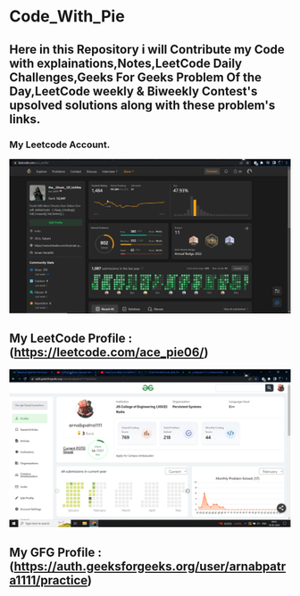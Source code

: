 # Code_With_Pie
## Here in this Repository i will Contribute my Code with explainations,Notes,LeetCode Daily Challenges,Geeks For Geeks Problem Of the Day,LeetCode weekly & Biweekly Contest's upsolved solutions along with these problem's links.

### My Leetcode Account.
<img src="img/me_leetcode.png" weidth="500px">

## My LeetCode Profile :(https://leetcode.com/ace_pie06/)
<img src="img/me_gfg.png" weidth="500px">

## My GFG Profile :(https://auth.geeksforgeeks.org/user/arnabpatra1111/practice)

